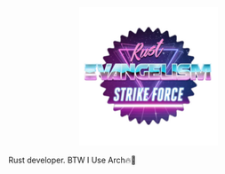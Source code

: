<p align="center">
  <img width="250" height="250" src="strikeforce.jpg">
</p>

Rust developer. BTW I Use Arch🔥💯
